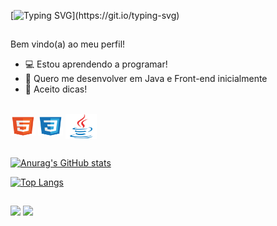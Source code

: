 [![Typing SVG](https://readme-typing-svg.herokuapp.com/?color=FFFFFF&size=35&center=true&vCenter=true&width=1000&lines=Bem-Vindo(a)!!;Eu+Sou+a+Mayara!;Sou+Desenvolvedora+Full+Stack.;)](https://git.io/typing-svg)

##
Bem vindo(a) ao meu perfil!
- 💻 Estou aprendendo a programar!
- 🌱 Quero me desenvolver em Java e Front-end inicialmente
- 🍓 Aceito dicas!
<div style="display: inline_block"><br>
  <img align="center" alt="HTML" height="30" width="40" src="https://raw.githubusercontent.com/devicons/devicon/master/icons/html5/html5-original.svg">
  <img align="center" alt="CSS" height="30" width="40" src="https://raw.githubusercontent.com/devicons/devicon/master/icons/css3/css3-original.svg">
  <img align="center" alt="Java" height="40" width="50" src="https://raw.githubusercontent.com/devicons/devicon/master/icons/java/java-original.svg">
</div>

##

[![Anurag's GitHub stats](https://github-readme-stats.vercel.app/api?username=May-mqy&count_private=true&hide=stars&theme=material-palenight)](https://github.com/anuraghazra/github-readme-stats)

[![Top Langs](https://github-readme-stats.vercel.app/api/top-langs/?username=May-mqy&layout=compact&count_private=true&theme=material-palenight)](https://github.com/anuraghazra/github-readme-stats)

##
<div> 
  <a href="https://www.instagram.com/may_mqy21/" target="_blank"><img src="https://img.shields.io/badge/-Instagram-%23E4405F?style=for-the-badge&logo=instagram&logoColor=white" target="_blank"></a>
  <a href="www.linkedin.com/in/mayaravdsilva" target="_blank"><img src="https://img.shields.io/badge/-LinkedIn-%230077B5?style=for-the-badge&logo=linkedin&logoColor=white" target="_blank"></a> 


  
</div>



